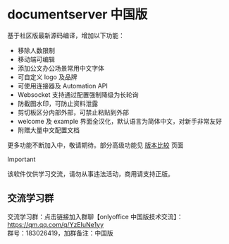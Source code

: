 # documentserver 中国版

<FeedsAds />

基于社区版最新源码编译，增加以下功能：

- 移除人数限制
- 移动端可编辑
- 添加公文办公场景常用中文字体
- 可自定义 logo 及品牌
- 可使用连接器及 Automation API
- Websocket 支持通过配置强制降级为长轮询
- 防截图水印，可防止资料泄露   
- 剪切板区分内部外部，可禁止粘贴到外部    
- welcome 及 example 界面全汉化，默认语言为简体中文，对新手非常友好    
- 附赠大量中文配置文档

更多功能不断加入中，敬请期待。部分高级功能见 [版本比较](../product/compare.md) 页面

> [!IMPORTANT]
> 该软件仅供学习交流，请勿从事违法活动，商用请支持正版。

## 交流学习群

交流学习群：点击链接加入群聊【onlyoffice 中国版技术交流】：https://qm.qq.com/q/YzEIuNe1yy  
群号：183026419，加群备注：中国版

